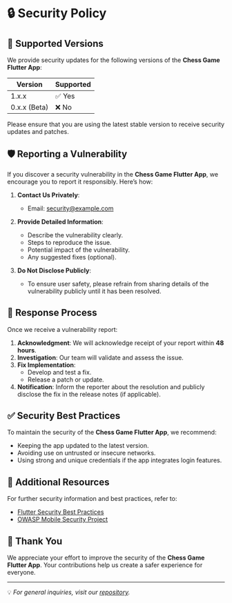 # 🔒 Security Policy

## 📅 Supported Versions

We provide security updates for the following versions of the **Chess Game Flutter App**:

| Version       | Supported          |
|---------------|--------------------|
| 1.x.x         | ✅ Yes             |
| 0.x.x (Beta)  | ❌ No              |

Please ensure that you are using the latest stable version to receive security updates and patches.

## 🛡️ Reporting a Vulnerability

If you discover a security vulnerability in the **Chess Game Flutter App**, we encourage you to report it responsibly. Here’s how:

1. **Contact Us Privately**:
   - Email: [security@example.com](mailto:security@example.com)

2. **Provide Detailed Information**:
   - Describe the vulnerability clearly.
   - Steps to reproduce the issue.
   - Potential impact of the vulnerability.
   - Any suggested fixes (optional).

3. **Do Not Disclose Publicly**:
   - To ensure user safety, please refrain from sharing details of the vulnerability publicly until it has been resolved.

## 🔄 Response Process

Once we receive a vulnerability report:

1. **Acknowledgment**: We will acknowledge receipt of your report within **48 hours**.
2. **Investigation**: Our team will validate and assess the issue.
3. **Fix Implementation**:
   - Develop and test a fix.
   - Release a patch or update.
4. **Notification**: Inform the reporter about the resolution and publicly disclose the fix in the release notes (if applicable).

## ✅ Security Best Practices

To maintain the security of the **Chess Game Flutter App**, we recommend:

- Keeping the app updated to the latest version.
- Avoiding use on untrusted or insecure networks.
- Using strong and unique credentials if the app integrates login features.

## 📖 Additional Resources

For further security information and best practices, refer to:

- [Flutter Security Best Practices](https://flutter.dev/docs/deployment/security)
- [OWASP Mobile Security Project](https://owasp.org/www-project-mobile-security/)

## 🙌 Thank You

We appreciate your effort to improve the security of the **Chess Game Flutter App**. Your contributions help us create a safer experience for everyone.

---

💡 *For general inquiries, visit our [repository](https://github.com/Patiencewantae123/chessgame).*
